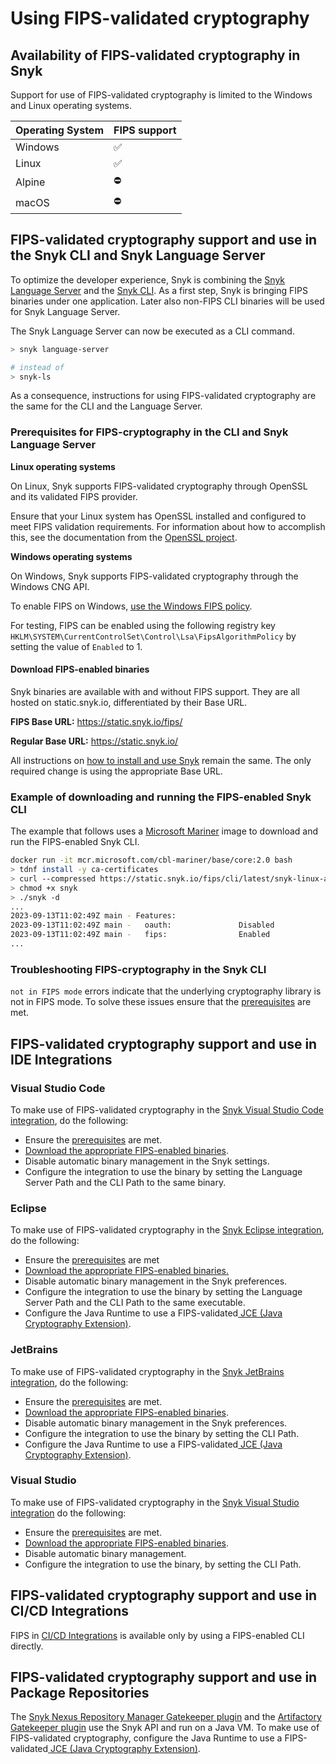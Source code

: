 # Using FIPS-validated cryptography

## Availability of FIPS-validated cryptography in Snyk

Support for use of FIPS-validated cryptography is limited to the Windows and Linux operating systems.

| Operating System | FIPS support |
| ---------------- | ------------ |
| Windows          | ✅            |
| Linux            | ✅            |
| Alpine           | ⛔            |
| macOS            | ⛔            |

## FIPS-validated cryptography support and use in the Snyk CLI and Snyk Language Server

To optimize the developer experience, Snyk is combining the [Snyk Language Server](../../scm-ide-and-ci-cd-workflow-and-integrations/snyk-ide-plugins-and-extensions/snyk-language-server.md) and the [Snyk CLI](../getting-started-with-the-snyk-cli.md). As a first step, Snyk is bringing FIPS binaries under one application. Later also non-FIPS CLI binaries will be used for Snyk Language Server.

The Snyk Language Server can now be executed as a CLI command.

```bash
> snyk language-server

# instead of 
> snyk-ls
```

As a consequence, instructions for using FIPS-validated cryptography are the same for the CLI and the Language Server.

### Prerequisites for FIPS-cryptography in the CLI and Snyk Language Server

**Linux operating systems**

On Linux, Snyk supports FIPS-validated cryptography through OpenSSL and its validated FIPS provider.

Ensure that your Linux system has OpenSSL installed and configured to meet FIPS validation requirements. For information about how to accomplish this, see the documentation from the [OpenSSL project](https://www.openssl.org/docs/fips.html).

**Windows operating systems**

On Windows, Snyk supports FIPS-validated cryptography through the Windows CNG API.

To enable FIPS on Windows, [use the Windows FIPS policy](https://docs.microsoft.com/en-us/windows/security/threat-protection/fips-140-validation#step-3-enable-the-fips-security-policy).

For testing, FIPS can be enabled using the following registry key `HKLM\SYSTEM\CurrentControlSet\Control\Lsa\FipsAlgorithmPolicy` by setting the value of `Enabled` to 1.

#### Download FIPS-enabled binaries

Snyk binaries are available with and without FIPS support. They are all hosted on static.snyk.io, differentiated by their Base URL.

**FIPS Base URL:** https://static.snyk.io/fips/

**Regular Base URL:** https://static.snyk.io/

All instructions on [how to install and use Snyk](../install-or-update-the-snyk-cli/) remain the same. The only required change is using the appropriate Base URL.

### Example of downloading and running the FIPS-enabled Snyk CLI

The example that follows uses a [Microsoft Mariner](https://mcr.microsoft.com/en-us/product/cbl-mariner/base/core/about) image to download and run the FIPS-enabled Snyk CLI.

```bash
docker run -it mcr.microsoft.com/cbl-mariner/base/core:2.0 bash
> tdnf install -y ca-certificates
> curl --compressed https://static.snyk.io/fips/cli/latest/snyk-linux-arm64 -o snyk
> chmod +x snyk
> ./snyk -d
...
2023-09-13T11:02:49Z main - Features:
2023-09-13T11:02:49Z main -   oauth:               Disabled
2023-09-13T11:02:49Z main -   fips:                Enabled
...
```

### Troubleshooting FIPS-cryptography in the Snyk CLI

`not in FIPS mode` errors indicate that the underlying cryptography library is not in FIPS mode. To solve these issues ensure that the [prerequisites](using-fips-validated-cryptography.md#prerequisites-for-fips-cryptography-in-the-cli-and-snyk-language-server) are met.

## FIPS-validated cryptography support and use in IDE Integrations

### Visual Studio Code

To make use of FIPS-validated cryptography in the [Snyk Visual Studio Code integration](../../scm-ide-and-ci-cd-workflow-and-integrations/snyk-ide-plugins-and-extensions/visual-studio-code-extension/), do the following:

* Ensure the [prerequisites](using-fips-validated-cryptography.md#prerequisites-for-fips-cryptography-in-the-cli-and-snyk-language-server) are met.
* [Download the appropriate FIPS-enabled binaries](using-fips-validated-cryptography.md#download-fips-enabled-binaries).
* Disable automatic binary management in the Snyk settings.
* Configure the integration to use the binary by setting the Language Server Path and the CLI Path to the same binary.

### Eclipse

To make use of FIPS-validated cryptography in the [Snyk Eclipse integration](../../scm-ide-and-ci-cd-workflow-and-integrations/snyk-ide-plugins-and-extensions/eclipse-plugin/), do the following:

* Ensure the [prerequisites](using-fips-validated-cryptography.md#prerequisites-for-fips-cryptography-in-the-cli-and-snyk-language-server) are met
* [Download the appropriate FIPS-enabled binaries.](using-fips-validated-cryptography.md#download-fips-enabled-binaries)
* Disable automatic binary management in the Snyk preferences.
* Configure the integration to use the binary by setting the Language Server Path and the CLI Path to the same executable.
* Configure the Java Runtime to use a FIPS-validated[ JCE (Java Cryptography Extension)](https://csrc.nist.gov/projects/cryptographic-module-validation-program/validated-modules/search?SearchMode=Basic\&ModuleName=java\&CertificateStatus=Active\&ValidationYear=0).

### JetBrains

To make use of FIPS-validated cryptography in the [Snyk JetBrains integration](../../scm-ide-and-ci-cd-workflow-and-integrations/snyk-ide-plugins-and-extensions/jetbrains-plugins/), do the following:

* Ensure the [prerequisites](using-fips-validated-cryptography.md#prerequisites-for-fips-cryptography-in-the-cli-and-snyk-language-server) are met.
* [Download the appropriate FIPS-enabled binaries](using-fips-validated-cryptography.md#download-fips-enabled-binaries).
* Disable automatic binary management in the Snyk preferences.
* Configure the integration to use the binary by setting the CLI Path.
* Configure the Java Runtime to use a FIPS-validated[ JCE (Java Cryptography Extension)](https://csrc.nist.gov/projects/cryptographic-module-validation-program/validated-modules/search?SearchMode=Basic\&ModuleName=java\&CertificateStatus=Active\&ValidationYear=0).

### Visual Studio

To make use of FIPS-validated cryptography in the [Snyk Visual Studio integration](../../scm-ide-and-ci-cd-workflow-and-integrations/snyk-ide-plugins-and-extensions/visual-studio-extension/) do the following:

* Ensure the [prerequisites](using-fips-validated-cryptography.md#prerequisites-for-fips-cryptography-in-the-cli-and-snyk-language-server) are met.
* [Download the appropriate FIPS-enabled binaries](using-fips-validated-cryptography.md#download-fips-enabled-binaries).
* Disable automatic binary management.
* Configure the integration to use the binary, by setting the CLI Path.

## FIPS-validated cryptography support and use in CI/CD Integrations

FIPS in [CI/CD Integrations](../../scm-ide-and-ci-cd-workflow-and-integrations/snyk-ci-cd-integrations/) is available only by using a FIPS-enabled CLI directly.

## FIPS-validated cryptography support and use in Package Repositories

The [Snyk Nexus Repository Manager Gatekeeper plugin](../../scan-using-snyk/snyk-open-source/manage-vulnerabilities/gatekeeper-plugins/nexus-repository-manager-gatekeeper-plugin.md) and the [Artifactory Gatekeeper plugin](../../scan-using-snyk/snyk-open-source/manage-vulnerabilities/gatekeeper-plugins/artifactory-gatekeeper-plugin.md) use the Snyk API and run on a Java VM. To make use of FIPS-validated cryptography, configure the Java Runtime to use a FIPS-validated[ JCE (Java Cryptography Extension)](https://csrc.nist.gov/projects/cryptographic-module-validation-program/validated-modules/search?SearchMode=Basic\&ModuleName=java\&CertificateStatus=Active\&ValidationYear=0).
